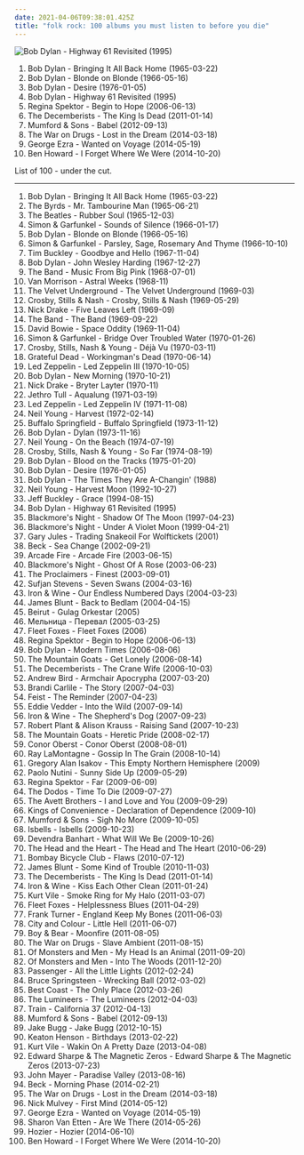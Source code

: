 ```yaml
---
date: 2021-04-06T09:38:01.425Z
title: "folk rock: 100 albums you must listen to before you die"
---
```

![Bob Dylan - Highway 61 Revisited (1995)](https://img.discogs.com/drBfay0UEetZLACLgk_ycDH-Vp4=/fit-in/600x593/filters:strip_icc():format(jpeg):mode_rgb():quality(90)/discogs-images/R-2927211-1365239215-7602.jpeg.jpg "Bob Dylan - Highway 61 Revisited (1995)")
<ol class="albums">
<li data-cover="http://coverartarchive.org/release/4579d0be-1220-30db-8aa3-02975924a786/12450042433-500.jpg" data-tags="folk, folk rock, 60s" role="button">Bob Dylan - Bringing It All Back Home (1965-03-22)</li>
<li data-cover="http://coverartarchive.org/release/c96d6546-25e4-4717-b514-62684245675f/16555897275-500.jpg" data-tags="folk rock, folk" role="button">Bob Dylan - Blonde on Blonde (1966-05-16)</li>
<li data-cover="http://coverartarchive.org/release/57894be9-7efd-4543-996e-30ed061a9d23/26584162748-500.jpg" data-tags="folk rock, 70s, folk" role="button">Bob Dylan - Desire (1976-01-05)</li>
<li data-cover="https://img.discogs.com/drBfay0UEetZLACLgk_ycDH-Vp4=/fit-in/600x593/filters:strip_icc():format(jpeg):mode_rgb():quality(90)/discogs-images/R-2927211-1365239215-7602.jpeg.jpg" data-tags="folk, 60s, singer-songwriter" role="button">Bob Dylan - Highway 61 Revisited (1995)</li>
<li data-cover="http://coverartarchive.org/release/7c48653c-8e50-4f8b-91a4-25321c500fed/25262967822-500.jpg" data-tags="female vocalists, indie, singer-songwriter" role="button">Regina Spektor - Begin to Hope (2006-06-13)</li>
<li data-cover="http://coverartarchive.org/release/386e22bc-d967-4224-98cc-13ec5315751b/4625733651-500.jpg" data-tags="indie, folk rock, indie folk" role="button">The Decemberists - The King Is Dead (2011-01-14)</li>
<li data-cover="http://coverartarchive.org/release/5e41ce0d-ce16-4a00-83bb-8e0e41d67cbb/2484391424-500.jpg" data-tags="folk, indie, british" role="button">Mumford & Sons - Babel (2012-09-13)</li>
<li data-cover="http://coverartarchive.org/release/c38765cc-bafe-48ff-9a78-26f6d816a46b/6695925091-500.jpg" data-tags="indie rock, rock" role="button">The War on Drugs - Lost in the Dream (2014-03-18)</li>
<li data-cover="http://coverartarchive.org/release/a48d4d8c-0b2d-4196-91e6-0ffca6915981/7704769040-500.jpg" data-tags="blues, folk rock, alternative pop, vicky, in my vinyl collection" role="button">George Ezra - Wanted on Voyage (2014-05-19)</li>
<li data-cover="http://coverartarchive.org/release/56093d48-8af0-4b4a-8ebe-1d907b1e5c6c/8161333412-500.jpg" data-tags="indie, alternative rock, folk, soft rock, folk rock, indie folk, 2010s, reviewed, immortal albums" role="button">Ben Howard - I Forget Where We Were (2014-10-20)</li>
</ol>
List of 100 - under the cut.
<!-- more -->

_________________

<ol class="albums">
<li data-cover="http://coverartarchive.org/release/4579d0be-1220-30db-8aa3-02975924a786/12450042433-500.jpg" data-tags="folk, folk rock, 60s" role="button">
Bob Dylan - Bringing It All Back Home (1965-03-22)
</li>
<li data-cover="https://via.placeholder.com/450" data-tags="60s, folk rock" role="button">
The Byrds - Mr. Tambourine Man (1965-06-21)
</li>
<li data-cover="http://coverartarchive.org/release/bab157e1-772c-3173-86eb-e7538732fec9/16741106966-500.jpg" data-tags="60s, classic rock" role="button">
The Beatles - Rubber Soul (1965-12-03)
</li>
<li data-cover="http://coverartarchive.org/release/729a335c-6bc3-47e1-bb56-78ce70f099be/7471151756-500.jpg" data-tags="60s, singer-songwriter, classic rock, folk rock" role="button">
Simon & Garfunkel - Sounds of Silence (1966-01-17)
</li>
<li data-cover="http://coverartarchive.org/release/c96d6546-25e4-4717-b514-62684245675f/16555897275-500.jpg" data-tags="folk rock, folk" role="button">
Bob Dylan - Blonde on Blonde (1966-05-16)
</li>
<li data-cover="http://coverartarchive.org/release/de8b370c-711c-432b-8032-eb94b5d5757f/7469535323-500.jpg" data-tags="folk rock, 60s" role="button">
Simon & Garfunkel - Parsley, Sage, Rosemary And Thyme (1966-10-10)
</li>
<li data-cover="http://coverartarchive.org/release/0fad07f2-1535-39e3-b9d0-29b53b35de86/12085663222-500.jpg" data-tags="folk, 60s, folk rock" role="button">
Tim Buckley - Goodbye and Hello (1967-11-04)
</li>
<li data-cover="http://coverartarchive.org/release/cc80e529-7e82-4c85-896d-5b182e5e1c9f/7472772380-500.jpg" data-tags="folk" role="button">
Bob Dylan - John Wesley Harding (1967-12-27)
</li>
<li data-cover="http://coverartarchive.org/release/7cf90a62-28e1-479e-beea-aec59d72a456/20530359400-500.jpg" data-tags="folk rock, 60s, classic rock" role="button">
The Band - Music From Big Pink (1968-07-01)
</li>
<li data-cover="https://img.discogs.com/4nz_gB7tGBaN0GRtROTOguWsquA=/fit-in/600x450/filters:strip_icc():format(jpeg):mode_rgb():quality(90)/discogs-images/R-2323380-1276924796.jpeg.jpg" data-tags="singer-songwriter, folk, 60s" role="button">
Van Morrison - Astral Weeks (1968-11)
</li>
<li data-cover="http://coverartarchive.org/release/35e83d8a-be83-307b-94cc-1a7686d48c74/1995664343-500.jpg" data-tags="rock, 60s, classic rock, psychedelic" role="button">
The Velvet Underground - The Velvet Underground (1969-03)
</li>
<li data-cover="https://img.discogs.com/7RPgI0pOyEvIZJBpUerviZhCids=/fit-in/500x500/filters:strip_icc():format(jpeg):mode_rgb():quality(90)/discogs-images/R-400980-1293165132.jpeg.jpg" data-tags="60s, folk rock, classic rock, folk" role="button">
Crosby, Stills & Nash - Crosby, Stills & Nash (1969-05-29)
</li>
<li data-cover="https://img.discogs.com/oTROP7ENuO6MR-lunRvDA3YRu1U=/fit-in/600x596/filters:strip_icc():format(jpeg):mode_rgb():quality(90)/discogs-images/R-383008-1240998303.jpeg.jpg" data-tags="folk, singer-songwriter" role="button">
Nick Drake - Five Leaves Left (1969-09)
</li>
<li data-cover="http://coverartarchive.org/release/2ff35d4e-5623-4723-929c-bff2e0a5eb37/9925745196-500.jpg" data-tags="classic rock, rock" role="button">
The Band - The Band (1969-09-22)
</li>
<li data-cover="https://img.discogs.com/V_STfB_m_scgM-72C1Ra0r3UL4I=/fit-in/600x594/filters:strip_icc():format(jpeg):mode_rgb():quality(90)/discogs-images/R-465476-1435594411-1443.jpeg.jpg" data-tags="rock, 60s, glam rock" role="button">
David Bowie - Space Oddity (1969-11-04)
</li>
<li data-cover="http://coverartarchive.org/release/7c52126e-200a-4b3b-af1c-3c38d70b57b1/9272110752-500.jpg" data-tags="classic rock, singer-songwriter, 60s, folk" role="button">
Simon & Garfunkel - Bridge Over Troubled Water (1970-01-26)
</li>
<li data-cover="http://coverartarchive.org/release/4efd8353-dd4d-4f21-a344-34a6c085fd45/6096109669-500.jpg" data-tags="classic rock, folk rock, 70s" role="button">
Crosby, Stills, Nash & Young - Déjà Vu (1970-03-11)
</li>
<li data-cover="http://coverartarchive.org/release/e42901c5-74f0-3055-9c70-54cc5fb2516c/26463389609-500.jpg" data-tags="classic rock, folk rock" role="button">
Grateful Dead - Workingman's Dead (1970-06-14)
</li>
<li data-cover="http://coverartarchive.org/release/433d59f8-7bd9-3d3b-a2ec-79189708cc96/23131163966-500.jpg" data-tags="classic rock, hard rock" role="button">
Led Zeppelin - Led Zeppelin III (1970-10-05)
</li>
<li data-cover="http://coverartarchive.org/release/0497a7b2-2777-3d0c-9364-4234b78c9e72/3730266019-500.jpg" data-tags="70s, folk, singer-songwriter, folk rock, rock, bob dylan, classic rock, c, g, e, misc, pink, blue, green, yellow, i, d, shady, purple, b, h, w, m, l, n, v, grady, u, shady grady, clsid not unique" role="button">
Bob Dylan - New Morning (1970-10-21)
</li>
<li data-cover="http://coverartarchive.org/release/93d4c2fa-6749-3820-88df-b1f6df8cf48b/11682519206-500.jpg" data-tags="folk, singer-songwriter" role="button">
Nick Drake - Bryter Layter (1970-11)
</li>
<li data-cover="http://coverartarchive.org/release/20f367e3-ab11-4dcd-9350-8ef410a126ef/10021296073-500.jpg" data-tags="progressive rock" role="button">
Jethro Tull - Aqualung (1971-03-19)
</li>
<li data-cover="http://coverartarchive.org/release/98716612-b8fd-3334-9fb2-a17afdd17173/4980081478-500.jpg" data-tags="classic rock" role="button">
Led Zeppelin - Led Zeppelin IV (1971-11-08)
</li>
<li data-cover="http://coverartarchive.org/release/b028a5c0-7b62-4276-adb4-edb05777ccbf/8501416799-500.jpg" data-tags="classic rock, folk, 70s" role="button">
Neil Young - Harvest (1972-02-14)
</li>
<li data-cover="http://coverartarchive.org/release/c23de1c0-9fe7-4d49-8eef-053f02bb5f97/27361541152-500.jpg" data-tags="60s, classic rock" role="button">
Buffalo Springfield - Buffalo Springfield (1973-11-12)
</li>
<li data-cover="https://img.discogs.com/YUVBxPKmnZ18tIHlDl07gf8_I88=/fit-in/600x587/filters:strip_icc():format(jpeg):mode_rgb():quality(90)/discogs-images/R-3543772-1334635107.jpeg.jpg" data-tags="70s, folk, folk rock, classic rock, singer-songwriter" role="button">
Bob Dylan - Dylan (1973-11-16)
</li>
<li data-cover="https://via.placeholder.com/450" data-tags="singer-songwriter, 70s, folk rock" role="button">
Neil Young - On the Beach (1974-07-19)
</li>
<li data-cover="http://coverartarchive.org/release/5e5f8794-44dc-3e77-8344-481d97f7545e/5260506449-500.jpg" data-tags="classic rock, folk rock" role="button">
Crosby, Stills, Nash & Young - So Far (1974-08-19)
</li>
<li data-cover="https://img.discogs.com/CYW6Y317xlXq4ziqGYF1R4xOfFk=/fit-in/600x589/filters:strip_icc():format(jpeg):mode_rgb():quality(90)/discogs-images/R-8980958-1498015910-8188.jpeg.jpg" data-tags="folk" role="button">
Bob Dylan - Blood on the Tracks (1975-01-20)
</li>
<li data-cover="http://coverartarchive.org/release/57894be9-7efd-4543-996e-30ed061a9d23/26584162748-500.jpg" data-tags="folk rock, 70s, folk" role="button">
Bob Dylan - Desire (1976-01-05)
</li>
<li data-cover="http://coverartarchive.org/release/b88fb862-2ba4-321e-a44c-3e0a9f5be948/9119459573-500.jpg" data-tags="folk" role="button">
Bob Dylan - The Times They Are A-Changin' (1988)
</li>
<li data-cover="http://coverartarchive.org/release/93a79320-49ec-438c-a2c9-da89b9a4eaff/12530781429-500.jpg" data-tags="folk rock" role="button">
Neil Young - Harvest Moon (1992-10-27)
</li>
<li data-cover="https://img.discogs.com/s3bLVDhoffEqJ7TkNeCnKhNqMnM=/fit-in/600x583/filters:strip_icc():format(jpeg):mode_rgb():quality(90)/discogs-images/R-12645414-1548449142-6531.jpeg.jpg" data-tags="singer-songwriter, 90s" role="button">
Jeff Buckley - Grace (1994-08-15)
</li>
<li data-cover="https://img.discogs.com/drBfay0UEetZLACLgk_ycDH-Vp4=/fit-in/600x593/filters:strip_icc():format(jpeg):mode_rgb():quality(90)/discogs-images/R-2927211-1365239215-7602.jpeg.jpg" data-tags="folk, 60s, singer-songwriter" role="button">
Bob Dylan - Highway 61 Revisited (1995)
</li>
<li data-cover="http://coverartarchive.org/release/cef41ad3-9604-476f-8449-907e4a39072a/18916427598-500.jpg" data-tags="folk rock, folk, medieval" role="button">
Blackmore's Night - Shadow Of The Moon (1997-04-23)
</li>
<li data-cover="https://via.placeholder.com/450" data-tags="folk rock, folk" role="button">
Blackmore's Night - Under A Violet Moon (1999-04-21)
</li>
<li data-cover="https://img.discogs.com/bFS_vKx00XYl0bMJz4qBLLOgzL4=/fit-in/600x587/filters:strip_icc():format(jpeg):mode_rgb():quality(90)/discogs-images/R-1435105-1497130670-2526.jpeg.jpg" data-tags="soundtrack, sad, folk rock" role="button">
Gary Jules - Trading Snakeoil For Wolftickets (2001)
</li>
<li data-cover="http://coverartarchive.org/release/09dc8894-bb52-4edd-a31b-e74e30753a44/7066111416-500.jpg" data-tags="singer-songwriter, acoustic, beck" role="button">
Beck - Sea Change (2002-09-21)
</li>
<li data-cover="http://coverartarchive.org/release/bf1ee4a6-dc3a-451a-b7a6-8c3294a86879/5757136506-500.jpg" data-tags="indie rock" role="button">
Arcade Fire - Arcade Fire (2003-06-15)
</li>
<li data-cover="http://coverartarchive.org/release/b8c60f11-28fb-45f5-8ba2-39514a237b0c/2077182623-500.jpg" data-tags="folk rock, folk" role="button">
Blackmore's Night - Ghost Of A Rose (2003-06-23)
</li>
<li data-cover="https://img.discogs.com/0aoz5NdPGJFBjH26O1R2DMeUs_U=/fit-in/600x599/filters:strip_icc():format(jpeg):mode_rgb():quality(90)/discogs-images/R-4406699-1495594422-6621.jpeg.jpg" data-tags="pop, rock, 80s, folk, scottish, folk rock" role="button">
The Proclaimers - Finest (2003-09-01)
</li>
<li data-cover="https://img.discogs.com/m0fgdWmyM4wTAr76YR_8WWo8On0=/fit-in/373x369/filters:strip_icc():format(jpeg):mode_rgb():quality(90)/discogs-images/R-5218555-1387813137-1639.jpeg.jpg" data-tags="indie, folk" role="button">
Sufjan Stevens - Seven Swans (2004-03-16)
</li>
<li data-cover="https://img.discogs.com/OVJ1kObTaUzbns3_1UIBUPftwJ8=/fit-in/600x600/filters:strip_icc():format(jpeg):mode_rgb():quality(90)/discogs-images/R-484100-1318784010.jpeg.jpg" data-tags="folk" role="button">
Iron & Wine - Our Endless Numbered Days (2004-03-23)
</li>
<li data-cover="http://coverartarchive.org/release/f4cde382-f2c4-40e2-944a-8a01a97990be/5656611590-500.jpg" data-tags="james blunt, pop" role="button">
James Blunt - Back to Bedlam (2004-04-15)
</li>
<li data-cover="https://img.discogs.com/PD-7ipbDqLRiHS2eIae_5OmrkvI=/fit-in/600x600/filters:strip_icc():format(jpeg):mode_rgb():quality(90)/discogs-images/R-4279031-1360520797-9582.jpeg.jpg" data-tags="folk, indie" role="button">
Beirut - Gulag Orkestar (2005)
</li>
<li data-cover="http://coverartarchive.org/release/637dca39-d103-447a-a115-bab41d7a5e2c/27801445252-500.jpg" data-tags="folk, folk rock" role="button">
Мельница - Перевал (2005-03-25)
</li>
<li data-cover="http://coverartarchive.org/release/b71b6a8f-b6c4-4d25-98e4-6c72b2474667/2730327014-500.jpg" data-tags="folk, indie" role="button">
Fleet Foxes - Fleet Foxes (2006)
</li>
<li data-cover="http://coverartarchive.org/release/7c48653c-8e50-4f8b-91a4-25321c500fed/25262967822-500.jpg" data-tags="female vocalists, indie, singer-songwriter" role="button">
Regina Spektor - Begin to Hope (2006-06-13)
</li>
<li data-cover="https://img.discogs.com/fRz-6uhvDD3K-L3mSc1ze2pg0Z4=/fit-in/600x596/filters:strip_icc():format(jpeg):mode_rgb():quality(90)/discogs-images/R-9708867-1485281444-1711.jpeg.jpg" data-tags="folk, singer-songwriter, folk rock, rock, 00s" role="button">
Bob Dylan - Modern Times (2006-08-06)
</li>
<li data-cover="https://img.discogs.com/tvXhSCSDJAEidRrxR-cGSWCRJqc=/fit-in/300x271/filters:strip_icc():format(jpeg):mode_rgb():quality(90)/discogs-images/R-767443-1157089908.jpeg.jpg" data-tags="indie, folk, singer-songwriter, folk rock" role="button">
The Mountain Goats - Get Lonely (2006-08-14)
</li>
<li data-cover="http://coverartarchive.org/release/32bc0869-4cae-444a-8792-c17dd5d314fb/21233023204-500.jpg" data-tags="indie" role="button">
The Decemberists - The Crane Wife (2006-10-03)
</li>
<li data-cover="http://coverartarchive.org/release/a01bc8ac-bdbe-3893-ab2d-2990e52005cf/8763055969-500.jpg" data-tags="indie, folk" role="button">
Andrew Bird - Armchair Apocrypha (2007-03-20)
</li>
<li data-cover="http://coverartarchive.org/release/019438e9-9ab2-444f-b31a-cb87e48a372a/22983477967-500.jpg" data-tags="female vocalists, brandi carlile, singer-songwriter, start to finish albums" role="button">
Brandi Carlile - The Story (2007-04-03)
</li>
<li data-cover="http://coverartarchive.org/release/805d6908-afee-3a49-b6e0-e9ca5ce6a452/16767229098-500.jpg" data-tags="indie, female vocalists, indie pop, female vocalist, pop, alternative, indie rock" role="button">
Feist - The Reminder (2007-04-23)
</li>
<li data-cover="http://coverartarchive.org/release/683bf534-5ce1-4818-be2d-38ddcd864eb3/7196832280-500.jpg" data-tags="soundtrack" role="button">
Eddie Vedder - Into the Wild (2007-09-14)
</li>
<li data-cover="http://coverartarchive.org/release/8211db1a-cbdb-3443-bb30-07e801e4272b/19801900502-500.jpg" data-tags="folk, indie" role="button">
Iron & Wine - The Shepherd's Dog (2007-09-23)
</li>
<li data-cover="http://coverartarchive.org/release/060d2f99-5f82-488a-9f0a-b6b1a8112026/10151905692-500.jpg" data-tags="folk rock, americana" role="button">
Robert Plant & Alison Krauss - Raising Sand (2007-10-23)
</li>
<li data-cover="https://via.placeholder.com/450" data-tags="chamber pop, folk rock" role="button">
The Mountain Goats - Heretic Pride (2008-02-17)
</li>
<li data-cover="http://coverartarchive.org/release/9d3aa863-b420-4e4b-a8ea-0868c80fc60d/6438594786-500.jpg" data-tags="folk rock" role="button">
Conor Oberst - Conor Oberst (2008-08-01)
</li>
<li data-cover="http://coverartarchive.org/release/89fbb1ea-519a-4a19-9f30-75e44a0c99e2/7137338268-500.jpg" data-tags="folk, folk rock" role="button">
Ray LaMontagne - Gossip In The Grain (2008-10-14)
</li>
<li data-cover="http://coverartarchive.org/release/a9f1fa02-8290-449a-95ee-e88c53a3e60b/13153183313-500.jpg" data-tags="rock, singer-songwriter, acoustic, americana, adult contemporary, folk rock, singer/songwriter, gregory alan isakov" role="button">
Gregory Alan Isakov - This Empty Northern Hemisphere (2009)
</li>
<li data-cover="http://coverartarchive.org/release/654432d6-6249-3989-9ee3-1572f9a0ff3e/3151547421-500.jpg" data-tags="scottish" role="button">
Paolo Nutini - Sunny Side Up (2009-05-29)
</li>
<li data-cover="http://coverartarchive.org/release/8de3f2da-225f-49de-bb40-7a58e3bb0518/3715735677-500.jpg" data-tags="pop, piano, anti-folk, indie, alternative, indie pop, indie rock, 00s" role="button">
Regina Spektor - Far (2009-06-09)
</li>
<li data-cover="https://img.discogs.com/_bzQfuUArrqz6xSjVfDCNK4Pwp4=/fit-in/555x295/filters:strip_icc():format(jpeg):mode_rgb():quality(90)/discogs-images/R-1926366-1330810865.jpeg.jpg" data-tags="indie, folk, folk rock, psych folk, 00's, awesomeness, loved at first listen, makes me happy, beatlesque, dodos, under the radar best of 2009, d 2009" role="button">
The Dodos - Time To Die (2009-07-27)
</li>
<li data-cover="http://coverartarchive.org/release/edfa2198-2521-4c00-95e9-b8385f189aec/15829365088-500.jpg" data-tags="alt-country, folk rock" role="button">
The Avett Brothers - I and Love and You (2009-09-29)
</li>
<li data-cover="http://coverartarchive.org/release/14b6ef82-a25f-3698-b1d1-4c2a53133685/27492842731-500.jpg" data-tags="folk" role="button">
Kings of Convenience - Declaration of Dependence (2009-10)
</li>
<li data-cover="http://coverartarchive.org/release/d751cba4-242e-46d8-b230-3ca1d4e59b85/2484431634-500.jpg" data-tags="folk" role="button">
Mumford & Sons - Sigh No More (2009-10-05)
</li>
<li data-cover="http://coverartarchive.org/release/65fabf97-67bf-4f88-84a0-b8ef0a4de144/19588262528-500.jpg" data-tags="folk rock" role="button">
Isbells - Isbells (2009-10-23)
</li>
<li data-cover="http://coverartarchive.org/release/de40b4a2-15d6-401b-a3e8-59086b158949/3149192071-500.jpg" data-tags="folk" role="button">
Devendra Banhart - What Will We Be (2009-10-26)
</li>
<li data-cover="https://img.discogs.com/Npwa0T0tKvmO7Q-4p78l4ELoTZw=/fit-in/500x500/filters:strip_icc():format(jpeg):mode_rgb():quality(90)/discogs-images/R-2832647-1303069251.jpeg.jpg" data-tags="folk" role="button">
The Head and the Heart - The Head and The Heart (2010-06-29)
</li>
<li data-cover="http://coverartarchive.org/release/686e0436-f911-3fe7-a685-3a3e155c9b78/25329344693-500.jpg" data-tags="folk, folk rock" role="button">
Bombay Bicycle Club - Flaws (2010-07-12)
</li>
<li data-cover="http://coverartarchive.org/release/9b1c0003-7de6-4620-ab57-cf6cd03bb269/7533919648-500.jpg" data-tags="pop, singer-songwriter, james blunt" role="button">
James Blunt - Some Kind of Trouble (2010-11-03)
</li>
<li data-cover="http://coverartarchive.org/release/386e22bc-d967-4224-98cc-13ec5315751b/4625733651-500.jpg" data-tags="indie, folk rock, indie folk" role="button">
The Decemberists - The King Is Dead (2011-01-14)
</li>
<li data-cover="http://coverartarchive.org/release/88494ad8-a7aa-4fcf-8334-8b563f1db3a6/2094856309-500.jpg" data-tags="folk" role="button">
Iron & Wine - Kiss Each Other Clean (2011-01-24)
</li>
<li data-cover="http://coverartarchive.org/release/73cc7a91-cdc7-40b9-89cd-7d4dd68121e9/15809269319-500.jpg" data-tags="lo-fi, indie, folk rock, psychedelic folk" role="button">
Kurt Vile - Smoke Ring for My Halo (2011-03-07)
</li>
<li data-cover="https://via.placeholder.com/450" data-tags="folk, indie" role="button">
Fleet Foxes - Helplessness Blues (2011-04-29)
</li>
<li data-cover="http://coverartarchive.org/release/291bce52-1a0f-45e3-b981-6b00dd972a86/7498939659-500.jpg" data-tags="folk rock, folk, acoustic" role="button">
Frank Turner - England Keep My Bones (2011-06-03)
</li>
<li data-cover="http://coverartarchive.org/release/406d16d1-f572-41c8-ac54-2c715502f76b/4764705431-500.jpg" data-tags="folk rock, indie" role="button">
City and Colour - Little Hell (2011-06-07)
</li>
<li data-cover="http://coverartarchive.org/release/d7efc496-d268-4eb5-8cf9-02b3c07de04a/3502908841-500.jpg" data-tags="australian, folk rock" role="button">
Boy & Bear - Moonfire (2011-08-05)
</li>
<li data-cover="http://coverartarchive.org/release/54d25015-9820-4982-bd8f-1810d8237473/8040874955-500.jpg" data-tags="indie rock" role="button">
The War on Drugs - Slave Ambient (2011-08-15)
</li>
<li data-cover="https://img.discogs.com/JOkkZurGvAkeFp8PQEAgtqzrhjg=/fit-in/600x539/filters:strip_icc():format(jpeg):mode_rgb():quality(90)/discogs-images/R-10352709-1495840289-6397.jpeg.jpg" data-tags="indie pop, indie" role="button">
Of Monsters and Men - My Head Is an Animal (2011-09-20)
</li>
<li data-cover="http://coverartarchive.org/release/4768d1fc-efa0-4dda-bb7f-9856e806831a/3608510095-500.jpg" data-tags="icelandic" role="button">
Of Monsters and Men - Into The Woods (2011-12-20)
</li>
<li data-cover="http://coverartarchive.org/release/00d751af-6c26-46e2-aa64-e48d9af4e0a1/2299991985-500.jpg" data-tags="singer songwriter, passenger, easy listening-d, folk, my gang 12" role="button">
Passenger - All the Little Lights (2012-02-24)
</li>
<li data-cover="http://coverartarchive.org/release/86605a1f-3dce-48ba-b486-7ad920ec219d/11706495643-500.jpg" data-tags="rock" role="button">
Bruce Springsteen - Wrecking Ball (2012-03-02)
</li>
<li data-cover="http://coverartarchive.org/release/6de48734-e3b2-451f-8be1-2f65616b1e37/946776332-500.jpg" data-tags="indie, indie rock, lo-fi" role="button">
Best Coast - The Only Place (2012-03-26)
</li>
<li data-cover="http://coverartarchive.org/release/9c594592-eea2-4779-892d-8dcf16ef33f0/3163963131-500.jpg" data-tags="folk" role="button">
The Lumineers - The Lumineers (2012-04-03)
</li>
<li data-cover="http://coverartarchive.org/release/fd6989fd-ea2f-4437-be0f-e7470507a454/10428293806-500.jpg" data-tags="rock" role="button">
Train - California 37 (2012-04-13)
</li>
<li data-cover="http://coverartarchive.org/release/5e41ce0d-ce16-4a00-83bb-8e0e41d67cbb/2484391424-500.jpg" data-tags="folk, indie, british" role="button">
Mumford & Sons - Babel (2012-09-13)
</li>
<li data-cover="http://coverartarchive.org/release/89585afb-b491-4a3b-9150-fc9c1a7f38de/3936295706-500.jpg" data-tags="indie" role="button">
Jake Bugg - Jake Bugg (2012-10-15)
</li>
<li data-cover="http://coverartarchive.org/release/4914b6a7-b95f-4ed7-82df-fc85c3a1e682/4281607299-500.jpg" data-tags="folk, mellow, folk rock, bittersweet, depressing, music to fall asleep to" role="button">
Keaton Henson - Birthdays (2013-02-22)
</li>
<li data-cover="http://coverartarchive.org/release/b62e3ec7-d6bb-43c6-8eb8-30d958d109d0/3846880817-500.jpg" data-tags="indie rock, indie, lo-fi, vinyl, matador records" role="button">
Kurt Vile - Wakin On A Pretty Daze (2013-04-08)
</li>
<li data-cover="http://coverartarchive.org/release/a07df9fe-a276-44ed-99f8-41bfcd53daa3/4764876876-500.jpg" data-tags="folk" role="button">
Edward Sharpe & The Magnetic Zeros - Edward Sharpe & The Magnetic Zeros (2013-07-23)
</li>
<li data-cover="http://coverartarchive.org/release/54ae2614-7ddb-4c11-b251-231929556b55/4911466037-500.jpg" data-tags="blues" role="button">
John Mayer - Paradise Valley (2013-08-16)
</li>
<li data-cover="http://coverartarchive.org/release/621999be-7041-4394-8719-ca1bdebaac96/7042111016-500.jpg" data-tags="10s, alternative, alternative rock, folk rock, chamber folk" role="button">
Beck - Morning Phase (2014-02-21)
</li>
<li data-cover="http://coverartarchive.org/release/c38765cc-bafe-48ff-9a78-26f6d816a46b/6695925091-500.jpg" data-tags="indie rock, rock" role="button">
The War on Drugs - Lost in the Dream (2014-03-18)
</li>
<li data-cover="http://coverartarchive.org/release/5b9d7ba9-8dab-486d-8894-f521e9ddd916/7305167978-500.jpg" data-tags="folk, folk rock" role="button">
Nick Mulvey - First Mind (2014-05-12)
</li>
<li data-cover="http://coverartarchive.org/release/a48d4d8c-0b2d-4196-91e6-0ffca6915981/7704769040-500.jpg" data-tags="blues, folk rock, alternative pop, vicky, in my vinyl collection" role="button">
George Ezra - Wanted on Voyage (2014-05-19)
</li>
<li data-cover="http://coverartarchive.org/release/294ce5a9-a36b-4e41-982e-56f2f94bb581/20346832405-500.jpg" data-tags="folk, indie folk" role="button">
Sharon Van Etten - Are We There (2014-05-26)
</li>
<li data-cover="http://coverartarchive.org/release/d893f786-6518-4dd5-beca-8e00589cd41d/11618361045-500.jpg" data-tags="soul, indie rock, blues" role="button">
Hozier - Hozier (2014-06-10)
</li>
<li data-cover="http://coverartarchive.org/release/56093d48-8af0-4b4a-8ebe-1d907b1e5c6c/8161333412-500.jpg" data-tags="indie, alternative rock, folk, soft rock, folk rock, indie folk, 2010s, reviewed, immortal albums" role="button">
Ben Howard - I Forget Where We Were (2014-10-20)
</li>
</ol>